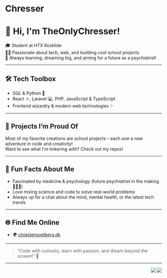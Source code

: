 # Chresser
# 👋 Hi, I'm TheOnlyChresser!

🎓 Student at HTX Roskilde  
🧑‍💻 Passionate about tech, web, and building cool school projects  
🌱 Always learning, dreaming big, and aiming for a future as a psychiatrist!

---

## 🛠️ Tech Toolbox

- SQL & Python 🐍
- React ⚛️, Laravel 💻, PHP, JavaScript & TypeScript
- Frontend wizardry & modern web technologies ✨

---
## 🚀 Projects I’m Proud Of

Most of my favorite creations are school projects – each one a new adventure in code and creativity!  
Want to see what I'm tinkering with? Check out my repos!

---

## 🧠 Fun Facts About Me

- Fascinated by medicine & psychology (future psychiatrist in the making 👨‍⚕️🧠)
- Love mixing science and code to solve real-world problems
- Always up for a chat about the mind, mental health, or the latest tech trends

---

## 🌐 Find Me Online

- 🌍 [chrestensoelberg.dk](https://chrestensoelberg.dk)

---

> “Code with curiosity, learn with passion, and dream beyond the screen!” 🚀

---

<div><a>
  <img align="right" src="https://github-readme-stats.vercel.app/api/?username=theonlychresser&theme=gradient" />
</a>
<a>
  <img align="right" src="https://github-readme-stats.vercel.app/api/top-langs/?username=theonlychresser" />
</a></div>
